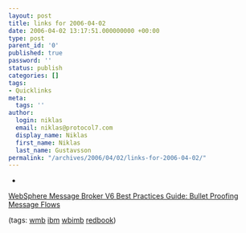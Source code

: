 ```yaml
---
layout: post
title: links for 2006-04-02
date: 2006-04-02 13:17:51.000000000 +00:00
type: post
parent_id: '0'
published: true
password: ''
status: publish
categories: []
tags:
- Quicklinks
meta:
  tags: ''
author:
  login: niklas
  email: niklas@protocol7.com
  display_name: Niklas
  first_name: Niklas
  last_name: Gustavsson
permalink: "/archives/2006/04/02/links-for-2006-04-02/"
---
```

- 
[WebSphere Message Broker V6 Best Practices Guide: Bullet Proofing Message Flows](http://www.redbooks.ibm.com/redpieces/abstracts/redp4043.html?Open)

(tags: [wmb](http://del.icio.us/protocol7/wmb) [ibm](http://del.icio.us/protocol7/ibm) [wbimb](http://del.icio.us/protocol7/wbimb) [redbook](http://del.icio.us/protocol7/redbook))
